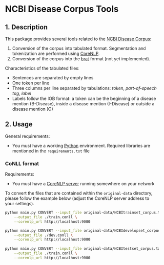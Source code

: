 # NCBI Disease Corpus Tools

## 1. Description

This package provides several tools related to the [NCBI Disease Corpus](https://www.ncbi.nlm.nih.gov/CBBresearch/Dogan/DISEASE/):
1. Conversion of the corpus into tabulated format. Segmentation and tokenization are performed using [CoreNLP](https://stanfordnlp.github.io/CoreNLP/).
2. Conversion of the corpus into the [brat](http://brat.nlplab.org/) format (not yet implemented).

Characteristics of the tabulated files:
* Sentences are separated by empty lines
* One token per line
* Three columns per line separated by tabulations: *token*, *part-of-speech tag*, *label*
* Labels follow the IOB format: a token can be the beginning of a disease mention (B-Disease), inside a disease mention (I-Disease) or outside a disease mention (O)

## 2. Usage

General requirements:
* You must have a working [Python](https://www.python.org/) environment. Required libraries are mentioned in the `requirements.txt` file

### CoNLL format

Requirements:
* You must have a [CoreNLP server](https://stanfordnlp.github.io/CoreNLP/corenlp-server.html) running somewhere on your network

To convert the files that are contained within the `original-data` directory, please follow the example below (adjust the CoreNLP server address to your settings).
```bash
python main.py CONVERT --input_file original-data/NCBItrainset_corpus.txt \
    --output_file ./train.conll \
    --corenlp_url http://localhost:9000

python main.py CONVERT --input_file original-data/NCBIdevelopset_corpus.txt \
    --output_file ./dev.conll \
    --corenlp_url http://localhost:9000
    
python main.py CONVERT --input_file original-data/NCBItestset_corpus.txt \
    --output_file ./train.conll \
    --corenlp_url http://localhost:9000
```